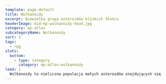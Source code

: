 ```yaml
---
template: page-default
title: Wulkanoidy
excerpt: Niewielka grupa asteroidów bliskich Słońcu
headerImage: mid-ep-wulkanoidy-head.jpg
category: ep-atlas
subcategoryName: Wulkanoidy
sort: 2
tags: 
  - rpg
slots:
  bottom:
    - type: category
      category: ep-atlas-wulkanoidy
lead: |
  Wulkanoidy to nieliczna populacja małych asteroidów znajdujących się w stabilnym rejonie orbitalnym wewnątrz orbity Merkurego. Dla niektórych uchodzą one za idealne miejsce pod tajne projekty, ponieważ wszelka aktywność w tym obszarze pozostaje niewidoczna dla teleskopów z reszty Układu, ukryta w blasku słonecznym.
---
```

